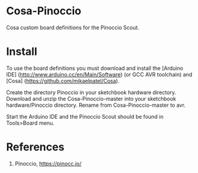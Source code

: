 # Cosa-Pinoccio

Cosa custom board definitions for the Pinoccio Scout.

# Install

To use the board definitions you must download and install the
[Arduino IDE] (http://www.arduino.cc/en/Main/Software) (or GCC AVR
toolchain) and [Cosa] (https://github.com/mikaelpatel/Cosa).

Create the directory Pinoccio in your sketchbook hardware
directory. Download and unzip the Cosa-Pinoccio-master into your
sketchbook hardware/Pinoccio directory. Rename from
Cosa-Pinoccio-master to avr.

Start the Arduino IDE and the Pinoccio Scout should be found in
Tools>Board menu.

# References

1. Pinoccio, https://pinocc.io/
